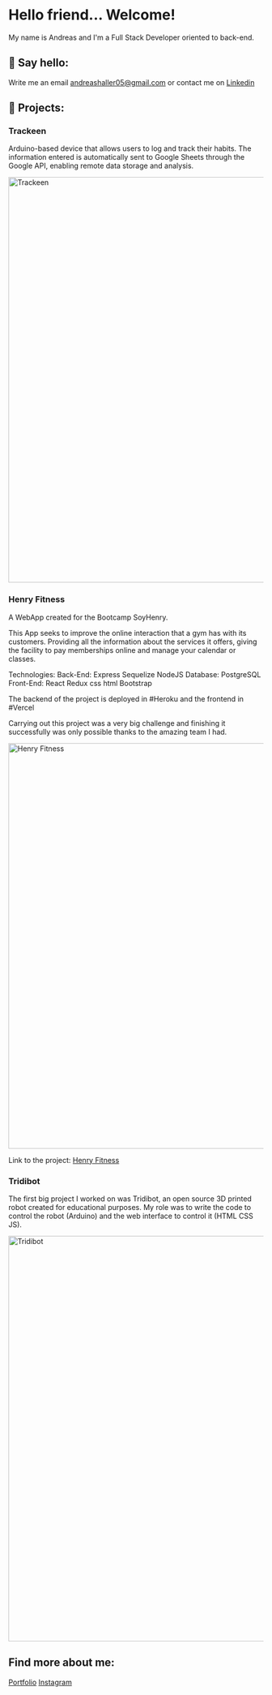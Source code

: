 # Hello friend... Welcome!

My name is Andreas and I'm a Full Stack Developer oriented to back-end.  

## 🚀 Say hello:
Write me an email andreashaller05@gmail.com
or contact me on [Linkedin](https://www.linkedin.com/in/andreas-haller-schade/?locale=en_US)

## 🚀 Projects:
### Trackeen
Arduino-based device that allows users to log and track their habits. The information entered is automatically sent to Google Sheets through the Google API, enabling remote data storage and analysis.

<img src="https://res.cloudinary.com/dzdh345nq/image/upload/v1730816589/git/trackeen.jpg" width="800" title="Trackeen">


### Henry Fitness
A WebApp created for the Bootcamp SoyHenry.

This App seeks to improve the online interaction that a gym has with its customers. Providing all the information about the services it offers, giving the facility to pay memberships online and manage your calendar or classes.

Technologies:
Back-End: Express Sequelize NodeJS 
Database: PostgreSQL
Front-End: React Redux css html Bootstrap 

The backend of the project is deployed in #Heroku and the frontend in #Vercel

Carrying out this project was a very big challenge and finishing it successfully was only possible thanks to the amazing team I had.

<img src="https://res.cloudinary.com/dzdh345nq/image/upload/v1663123854/git/Screenshot_4_ix133e.png" width="800" title="Henry Fitness">

Link to the project: [Henry Fitness](href="https://hfitness.vercel.app/)

### Tridibot
The first big project I worked on was Tridibot, an open source 3D printed robot created for educational purposes. 
My role was to write the code to control the robot (Arduino) and the web interface to control it (HTML CSS JS).

<img src="https://res.cloudinary.com/dzdh345nq/image/upload/v1663122441/git/IMG-20171028-WA0013_oj7kdg.jpg" width="800" title="Tridibot">

## Find more about me:

[Portfolio](https://theandihaller.com/)
[Instagram](https://www.instagram.com/theandihaller/)

